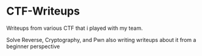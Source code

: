 # CTF-Writeups

Writeups from various CTF that i played with my team.

Solve Reverse, Cryptography, and Pwn also writing writeups about it from a beginner perspective
